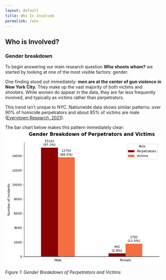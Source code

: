 ```yaml
---
layout: default
title: Who Is Involved
permalink: /who
---
```


## Who is Involved?

### Gender breakdown
To begin answering our main research question **Who shoots whom?** we started by looking at one of the most visible factors: gender.

One finding stood out immediately: **men are at the center of gun violence in New York City.** They make up the vast majority of both victims and shooters. While women do appear in the data, they are far less frequently involved, and typically as victims rather than perpetrators.

This trend isn’t unique to NYC. Nationwide data shows similar patterns: over 90% of homicide perpetrators and about 85% of victims are male ([Everytown Research, 2021](https://everytownresearch.org/report/guns-and-violence-against-women/)).

The bar chart below makes this pattern immediately clear:
![Time series chart](/assets/fig1.png)

*Figure 1: Gender Breakdown of Perpetrators and Victims*
